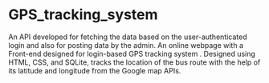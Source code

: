 # GPS_tracking_system

An API developed for fetching the data based on the user-authenticated login and also for posting data by the admin.
An online webpage with a Front-end designed for login-based GPS tracking system .
Designed using HTML, CSS, and SQLite, tracks the location of the bus route with the help of its latitude and longitude
from the Google map APIs.
